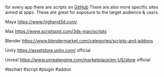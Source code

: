 for every app there are scripts on [GitHub](https://github.com/)
There are also more specific sites aimed at apps. 
These are great for exposure to the target audience & users.

Maya
https://www.highend3d.com/

Max
https://www.scriptspot.com/3ds-max/scripts

Blender
https://www.blendermarket.com/categories/scripts-and-addons

Unity
https://assetstore.unity.com/ official

Unreal
https://www.unrealengine.com/marketplace/en-US/store official 

#techart #script #plugin #addon